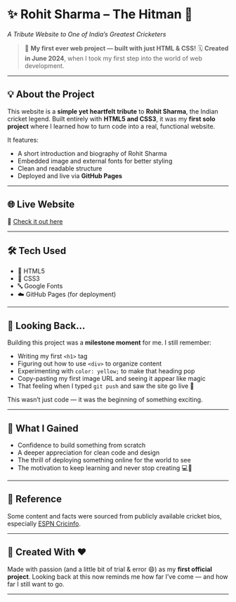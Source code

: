# ✨ Rohit Sharma – The Hitman 🏏

*A Tribute Website to One of India’s Greatest Cricketers*

> 🎉 **My first ever web project — built with just HTML & CSS!**
> 🗓️ **Created in June 2024**, when I took my first step into the world of web development.

---

## 💡 About the Project

This website is a **simple yet heartfelt tribute** to **Rohit Sharma**, the Indian cricket legend. Built entirely with **HTML5 and CSS3**, it was my **first solo project** where I learned how to turn code into a real, functional website.

It features:

* A short introduction and biography of Rohit Sharma
* Embedded image and external fonts for better styling
* Clean and readable structure
* Deployed and live via **GitHub Pages**

---

## 🌐 Live Website

🔗 [Check it out here](https://soham-droid-pixel.github.io/RohitSharmaBio/)


---

## 🛠️ Tech Used

* 🧱 HTML5
* 🎨 CSS3
* 🔤 Google Fonts
* ☁️ GitHub Pages (for deployment)

---

## 💭 Looking Back...

Building this project was a **milestone moment** for me. I still remember:

* Writing my first `<h1>` tag
* Figuring out how to use `<div>` to organize content
* Experimenting with `color: yellow;` to make that heading pop
* Copy-pasting my first image URL and seeing it appear like magic
* That feeling when I typed `git push` and saw the site go live 💫

This wasn’t just code — it was the beginning of something exciting.

---

## 🔮 What I Gained

* Confidence to build something from scratch
* A deeper appreciation for clean code and design
* The thrill of deploying something online for the world to see
* The motivation to keep learning and never stop creating 💻🚀

---

## 📎 Reference

Some content and facts were sourced from publicly available cricket bios, especially [ESPN Cricinfo](https://www.espncricinfo.com/cricketers/rohit-sharma-34102).

---

## 📌 Created With ❤️

Made with passion (and a little bit of trial & error 😄) as my **first official project**.
Looking back at this now reminds me how far I’ve come — and how far I still want to go.

---
